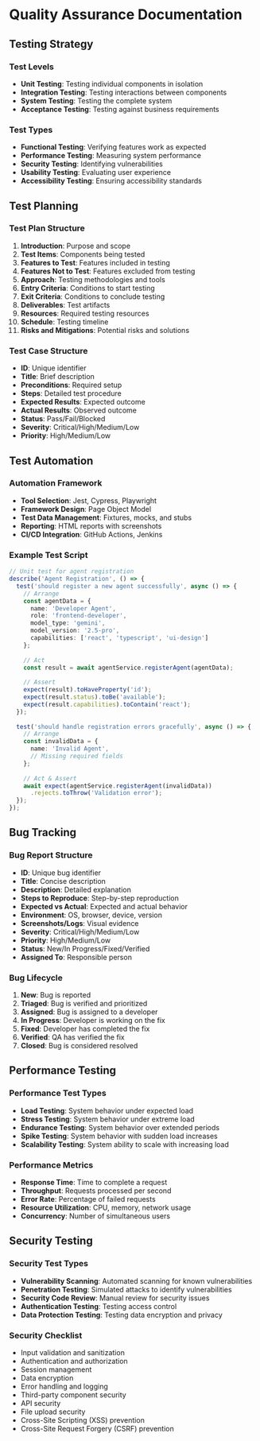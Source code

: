 # Quality Assurance Documentation

## Testing Strategy

### Test Levels
- **Unit Testing**: Testing individual components in isolation
- **Integration Testing**: Testing interactions between components
- **System Testing**: Testing the complete system
- **Acceptance Testing**: Testing against business requirements

### Test Types
- **Functional Testing**: Verifying features work as expected
- **Performance Testing**: Measuring system performance
- **Security Testing**: Identifying vulnerabilities
- **Usability Testing**: Evaluating user experience
- **Accessibility Testing**: Ensuring accessibility standards

## Test Planning

### Test Plan Structure
1. **Introduction**: Purpose and scope
2. **Test Items**: Components being tested
3. **Features to Test**: Features included in testing
4. **Features Not to Test**: Features excluded from testing
5. **Approach**: Testing methodologies and tools
6. **Entry Criteria**: Conditions to start testing
7. **Exit Criteria**: Conditions to conclude testing
8. **Deliverables**: Test artifacts
9. **Resources**: Required testing resources
10. **Schedule**: Testing timeline
11. **Risks and Mitigations**: Potential risks and solutions

### Test Case Structure
- **ID**: Unique identifier
- **Title**: Brief description
- **Preconditions**: Required setup
- **Steps**: Detailed test procedure
- **Expected Results**: Expected outcome
- **Actual Results**: Observed outcome
- **Status**: Pass/Fail/Blocked
- **Severity**: Critical/High/Medium/Low
- **Priority**: High/Medium/Low

## Test Automation

### Automation Framework
- **Tool Selection**: Jest, Cypress, Playwright
- **Framework Design**: Page Object Model
- **Test Data Management**: Fixtures, mocks, and stubs
- **Reporting**: HTML reports with screenshots
- **CI/CD Integration**: GitHub Actions, Jenkins

### Example Test Script

```typescript
// Unit test for agent registration
describe('Agent Registration', () => {
  test('should register a new agent successfully', async () => {
    // Arrange
    const agentData = {
      name: 'Developer Agent',
      role: 'frontend-developer',
      model_type: 'gemini',
      model_version: '2.5-pro',
      capabilities: ['react', 'typescript', 'ui-design']
    };
    
    // Act
    const result = await agentService.registerAgent(agentData);
    
    // Assert
    expect(result).toHaveProperty('id');
    expect(result.status).toBe('available');
    expect(result.capabilities).toContain('react');
  });
  
  test('should handle registration errors gracefully', async () => {
    // Arrange
    const invalidData = {
      name: 'Invalid Agent',
      // Missing required fields
    };
    
    // Act & Assert
    await expect(agentService.registerAgent(invalidData))
      .rejects.toThrow('Validation error');
  });
});
```

## Bug Tracking

### Bug Report Structure
- **ID**: Unique bug identifier
- **Title**: Concise description
- **Description**: Detailed explanation
- **Steps to Reproduce**: Step-by-step reproduction
- **Expected vs Actual**: Expected and actual behavior
- **Environment**: OS, browser, device, version
- **Screenshots/Logs**: Visual evidence
- **Severity**: Critical/High/Medium/Low
- **Priority**: High/Medium/Low
- **Status**: New/In Progress/Fixed/Verified
- **Assigned To**: Responsible person

### Bug Lifecycle
1. **New**: Bug is reported
2. **Triaged**: Bug is verified and prioritized
3. **Assigned**: Bug is assigned to a developer
4. **In Progress**: Developer is working on the fix
5. **Fixed**: Developer has completed the fix
6. **Verified**: QA has verified the fix
7. **Closed**: Bug is considered resolved

## Performance Testing

### Performance Test Types
- **Load Testing**: System behavior under expected load
- **Stress Testing**: System behavior under extreme load
- **Endurance Testing**: System behavior over extended periods
- **Spike Testing**: System behavior with sudden load increases
- **Scalability Testing**: System ability to scale with increasing load

### Performance Metrics
- **Response Time**: Time to complete a request
- **Throughput**: Requests processed per second
- **Error Rate**: Percentage of failed requests
- **Resource Utilization**: CPU, memory, network usage
- **Concurrency**: Number of simultaneous users

## Security Testing

### Security Test Types
- **Vulnerability Scanning**: Automated scanning for known vulnerabilities
- **Penetration Testing**: Simulated attacks to identify vulnerabilities
- **Security Code Review**: Manual review for security issues
- **Authentication Testing**: Testing access control
- **Data Protection Testing**: Testing data encryption and privacy

### Security Checklist
- Input validation and sanitization
- Authentication and authorization
- Session management
- Data encryption
- Error handling and logging
- Third-party component security
- API security
- File upload security
- Cross-Site Scripting (XSS) prevention
- Cross-Site Request Forgery (CSRF) prevention